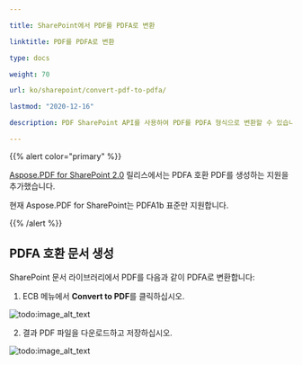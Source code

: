 ```yaml
---

title: SharePoint에서 PDF를 PDFA로 변환

linktitle: PDF를 PDFA로 변환

type: docs

weight: 70

url: ko/sharepoint/convert-pdf-to-pdfa/

lastmod: "2020-12-16"

description: PDF SharePoint API를 사용하여 PDF를 PDFA 형식으로 변환할 수 있습니다. 현재 PDF/A-1b 표준만 지원합니다.

---
```


{{% alert color="primary" %}}

[Aspose.PDF for SharePoint 2.0](https://releases.aspose.com/pdf/sharepoint/new-releases/aspose.pdf-for-sharepoint-2.0.0/) 릴리스에서는 PDFA 호환 PDF를 생성하는 지원을 추가했습니다.

현재 Aspose.PDF for SharePoint는 PDFA1b 표준만 지원합니다.

{{% /alert %}}

## **PDFA 호환 문서 생성**

SharePoint 문서 라이브러리에서 PDF를 다음과 같이 PDFA로 변환합니다:

1. ECB 메뉴에서 **Convert to PDF**를 클릭하십시오.

![todo:image_alt_text](convert-pdf-to-pdfa_1.png)

2. 결과 PDF 파일을 다운로드하고 저장하십시오.

![todo:image_alt_text](convert-pdf-to-pdfa_2.png)